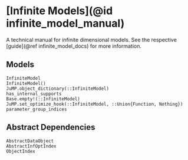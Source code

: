 # [Infinite Models](@id infinite_model_manual)
A technical manual for infinite dimensional models. See the respective 
[guide](@ref infinite_model_docs) for more information.

## Models
```@docs
InfiniteModel
InfiniteModel()
JuMP.object_dictionary(::InfiniteModel)
has_internal_supports
Base.empty!(::InfiniteModel)
JuMP.set_optimize_hook(::InfiniteModel, ::Union{Function, Nothing})
parameter_group_indices
```

## Abstract Dependencies
```@docs
AbstractDataObject
AbstractInfOptIndex
ObjectIndex
```
